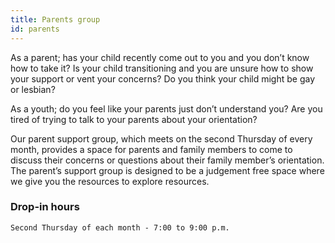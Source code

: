 ```yaml
---
title: Parents group
id: parents
---
```

As a parent; has your child recently come out to you and you don’t know how to take it? Is your child transitioning and you are unsure how to show your support or vent your concerns? Do you think your child might be gay or lesbian?

As a youth; do you feel like your parents just don’t understand you? Are you tired of trying to talk to your parents about your orientation?

Our parent support group, which meets on the second Thursday of every month, provides a space for parents and family members to come to discuss their concerns or questions about their family member’s orientation. The parent’s support group is designed to be a judgement free space where we give you the resources to explore resources.

### Drop-in hours

`Second Thursday of each month - 7:00 to 9:00 p.m.`